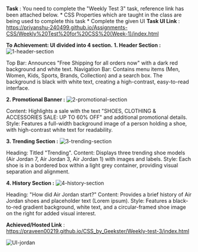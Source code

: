 **Task** : You need to complete the "Weekly Test 3" task, reference link has been attached below.
          * CSS Properties which are taught in the class are being used to complete this task
          * Complete the given UI
      **Task UI Link** : https://priyanshu-240499.github.io/Assignments-CSS/Weekly%20Test%20for%20CSS%20(Week-1)/index.html

**To Achievement: UI divided into 4 section.**
  **1. Header Section :**
  ![1-header-section](https://github.com/praveen00219/CSS_by_Geekster/assets/156374521/1729ba07-298f-431d-8913-fa40565937c6)

Top Bar: Announces "Free Shipping for all orders now" with a dark red background and white text.
Navigation Bar: Contains menu items (Men, Women, Kids, Sports, Brands, Collection) and a search box. The background is black with white text, creating a high-contrast, easy-to-read interface.

  **2. Promotional Banner :**
  ![2-promotional-section](https://github.com/praveen00219/CSS_by_Geekster/assets/156374521/c0ae3ccb-3815-43f8-9e2c-ea7901bcf87b)

Content: Highlights a sale with the text "SHOES, CLOTHING & ACCESSORIES SALE: UP TO 60% OFF" and additional promotional details.
Style: Features a full-width background image of a person holding a shoe, with high-contrast white text for readability.

  **3. Trending Section :**
  ![3-trending-section](https://github.com/praveen00219/CSS_by_Geekster/assets/156374521/6db49c64-c3bc-45f0-9ca9-20287079a1c8)

Heading: Titled "Trending".
Content: Displays three trending shoe models (Air Jordan 7, Air Jordan 3, Air Jordan 1) with images and labels.
Style: Each shoe is in a bordered box within a light grey container, providing visual separation and alignment.

  **4. History Section :**
  ![4-history-section](https://github.com/praveen00219/CSS_by_Geekster/assets/156374521/57d4c6ab-7b7d-48c5-904c-770fc8b8ab61)

Heading: "How did Air Jordan start?"
Content: Provides a brief history of Air Jordan shoes and placeholder text (Lorem ipsum).
Style: Features a black-to-red gradient background, white text, and a circular-framed shoe image on the right for added visual interest.



**Achieved/Hosted Link** : https://praveen00219.github.io/CSS_by_Geekster/Weekly-test-3/index.html

![UI-jordan](https://github.com/praveen00219/CSS_by_Geekster/assets/156374521/d02fb455-227d-4dcf-9d7d-0385131fcbb3)

